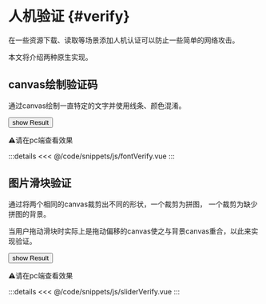 <script setup>
    import {ref, computed, onMounted} from 'vue';
    import FontVerify from '/code/snippets/js/fontVerify.vue';
    import SliderVerify from '/code/snippets/js/sliderVerify.vue';

    const isMobile = ref(null)
        
    const showFont = ref(true);
    const showSlider = ref(true);

    onMounted(() => {
        isMobile.value = navigator.userAgent.match(/(phone|pad|pod|iPhone|iPod|ios|iPad|Android|Mobile|BlackBerry|IEMobile|MQQBrowser|JUC|Fennec|wOSBrowser|BrowserNG|WebOS|Symbian|Windows Phone)/i)
    })
</script>


# 人机验证 {#verify}

在一些资源下载、读取等场景添加人机认证可以防止一些简单的网络攻击。

本文将介绍两种原生实现。

## canvas绘制验证码

通过canvas绘制一直特定的文字并使用线条、颜色混淆。

<div class="demo">
    <div class='pc' v-if='!isMobile'>
        <button v-if="!showFont" @click="showFont=true">show Result</button>
        <FontVerify v-if="showFont" />
    </div>
    <div class='desc' v-if='isMobile'>
        <p>⚠请在pc端查看效果</p>
    </div>
</div>

:::details
<<< @/code/snippets/js/fontVerify.vue
:::


## 图片滑块验证

通过将两个相同的canvas裁剪出不同的形状，一个裁剪为拼图， 一个裁剪为缺少拼图的背景。

当用户拖动滑块时实际上是拖动偏移的canvas使之与背景canvas重合，以此来实现验证。

<div class="demo">
    <div class='pc' v-if='!isMobile'>
        <button v-show="!showSlider" @click="showSlider=true">show Result</button>
        <SliderVerify v-show="showSlider" />
    </div>
    <div class='desc' v-if='isMobile'>
        <p>⚠请在pc端查看效果</p>
    </div>
</div>

:::details
<<< @/code/snippets/js/sliderVerify.vue
:::


<style lang='scss' scoped></style>